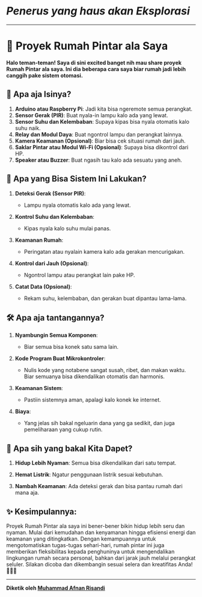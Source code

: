 # *Penerus yang haus akan Eksplorasi*
---

# 🏡 Proyek Rumah Pintar ala Saya

**Halo teman-teman! Saya di sini excited banget nih mau share proyek Rumah Pintar ala saya. Ini dia beberapa cara saya biar rumah jadi lebih canggih pake sistem otomasi.**

## 🚀 Apa aja Isinya?

1. **Arduino atau Raspberry Pi**: Jadi kita bisa ngeremote semua perangkat.
2. **Sensor Gerak (PIR)**: Buat nyala-in lampu kalo ada yang lewat.
3. **Sensor Suhu dan Kelembaban**: Supaya kipas bisa nyala otomatis kalo suhu naik.
4. **Relay dan Modul Daya**: Buat ngontrol lampu dan perangkat lainnya.
5. **Kamera Keamanan (Opsional)**: Biar bisa cek situasi rumah dari jauh.
6. **Saklar Pintar atau Modul Wi-Fi (Opsional)**: Supaya bisa dikontrol dari HP.
7. **Speaker atau Buzzer**: Buat ngasih tau kalo ada sesuatu yang aneh.

## 🤖 Apa yang Bisa Sistem Ini Lakukan?

1. **Deteksi Gerak (Sensor PIR)**:
   - Lampu nyala otomatis kalo ada yang lewat.

2. **Kontrol Suhu dan Kelembaban**:
   - Kipas nyala kalo suhu mulai panas.

3. **Keamanan Rumah**:
   - Peringatan atau nyalain kamera kalo ada gerakan mencurigakan.

4. **Kontrol dari Jauh (Opsional)**:
   - Ngontrol lampu atau perangkat lain pake HP.

5. **Catat Data (Opsional)**:
   - Rekam suhu, kelembaban, dan gerakan buat dipantau lama-lama.

## 🛠️ Apa aja tantangannya?

1. **Nyambungin Semua Komponen**:
   - Biar semua bisa konek satu sama lain.

2. **Kode Program Buat Mikrokontroler**:
   - Nulis kode yang notabene sangat susah, ribet, dan makan waktu. Biar semuanya bisa dikendalikan otomatis dan harmonis.

3. **Keamanan Sistem**:
   - Pastiin sistemnya aman, apalagi kalo konek ke internet.
4. **Biaya**:
   - Yang jelas sih bakal ngeluarin dana yang ga sedikit, dan juga pemeliharaan yang cukup rutin.
   
## 🎉 Apa sih yang bakal Kita Dapet?

1. **Hidup Lebih Nyaman**: Semua bisa dikendalikan dari satu tempat.
  
2. **Hemat Listrik**: Ngatur penggunaan listrik sesuai kebutuhan.

3. **Nambah Keamanan**: Ada deteksi gerak dan bisa pantau rumah dari mana aja.

## ✨ Kesimpulannya:

Proyek Rumah Pintar ala saya ini bener-bener bikin hidup lebih seru dan nyaman. Mulai dari kemudahan dan kenyamanan hingga efisiensi energi dan keamanan yang ditingkatkan. Dengan kemampuannya untuk mengotomatiskan tugas-tugas sehari-hari, rumah pintar ini juga memberikan fleksibilitas kepada penghuninya untuk mengendalikan lingkungan rumah secara personal, bahkan dari jarak jauh melalui perangkat seluler. Silakan dicoba dan dikembangin sesuai selera dan kreatifitas Anda!  🏡🤖🚀

---

**Diketik oleh [Muhammad Afnan Risandi](https://github.com/Rageronee)**
